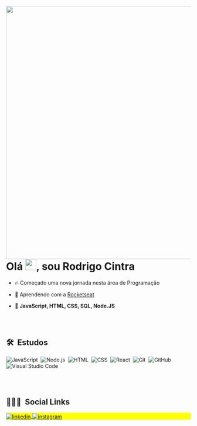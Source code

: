 
<img align="right" height="690em" src="https://raw.githubusercontent.com/gist/Rodrigo202134/3f1872938e2994a94c9579be1ef57dc6/raw/34ee262d8c7f3fa74687f469f085dc832aaac424/githubcard.svg"/>
<h1 align="left"> Olá <img src="https://raw.githubusercontent.com/kaueMarques/kaueMarques/master/hi.gif" width="30px">, sou Rodrigo Cintra</h1>

- 🔥 Começado uma nova jornada nesta área de Programação

- 🔭 Aprendendo com a [Rocketseat](https://github.com/Rocketseat)


- 💬  **JavaScript, HTML, CSS, SQL, Node.JS**


<br><br>

## 🛠 &nbsp;Estudos

![JavaScript](https://img.shields.io/badge/-JavaScript-05122A?style=flat&logo=javascript)&nbsp;
![Node.js](https://img.shields.io/badge/-Node.js-05122A?style=flat&logo=node.js)&nbsp;
![HTML](https://img.shields.io/badge/-HTML-05122A?style=flat&logo=HTML5)&nbsp;
![CSS](https://img.shields.io/badge/-CSS-05122A?style=flat&logo=CSS3&logoColor=1572B6)&nbsp;
![React](https://img.shields.io/badge/-React-05122A?style=flat&logo=react)&nbsp;
![Git](https://img.shields.io/badge/-Git-05122A?style=flat&logo=git)&nbsp;
![GitHub](https://img.shields.io/badge/-GitHub-05122A?style=flat&logo=github)&nbsp;
![Visual Studio Code](https://img.shields.io/badge/-Visual%20Studio%20Code-05122A?style=flat&logo=visual-studio-code&logoColor=007ACC)&nbsp;

<br><br>




## 👨🏽‍🦲 &nbsp;Social Links

<p align="left" style="background:yellow">

<a href="https://linkedin.com/in/rodrigo cintra domingos da silva" target="_blank">
  <img align="center" src="https://img.shields.io/badge/--05122A?style=flat&logo=linkedin" alt="linkedin"/>
</a>
<a href="https://instagram.com/digao_2.7" target="_blank">
 <img align="center" src="https://img.shields.io/badge/--05122A?style=flat&logo=instagram" alt="instagram"/>
</a>

</p>
